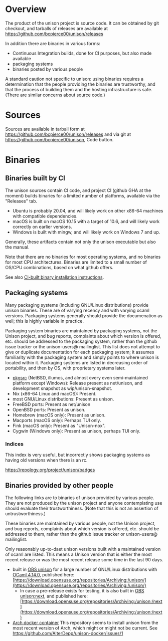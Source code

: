 # Overview

The product of the unison project is source code.   It can be obtained by git checkout, and tarballs of releases are available at
https://github.com/bcpierce00/unison/releases

In addition there are binaries in various forms:
 - Continuous Integration builds, done for CI purposes, but also made available
 - packaging systems
 - binaries posted by various people

A standard caution not specific to unison: using binaries requires a determination that the people providing the binaries are trustworthy, and that the process of building them and the hosting infrastructure is safe.  (There are similar concerns about source code.)

# Sources

Sources are available in tarball form at https://github.com/bcpierce00/unison/releases and via git at https://github.com/bcpierce00/unison, Code button.

# Binaries

## Binaries built by CI

The unison sources contain CI code, and project CI (github GHA at the moment) builds binaries for a limited number of platforms, available via the "Releases" tab.
  - Ubuntu is probably 20.04, and will likely work on other x86-64 machines with compatible dependencies.
  - macOS is built on macOS 10.15 with a target of 10.6, and will likely work correctly on earlier versions.
  - Windows is built with mingw, and will likely work on Windows 7 and up.

Generally, these artifacts contain not only the unison executable but also the manual.

Note that there are no binaries for most operating systems, and no binaries for most CPU architectures.   Binaries are limited to a small number of OS/CPU combinations, based on what github offers.

See also [CI-built binary installation instructions](https://github.com/bcpierce00/unison/wiki/CI-Binary-instructions).

## Packaging systems

Many packaging systems (including GNU/Linux distributions) provide unison binaries.  These are of varying recency and with varying ocaml versions.  Packaging systems generally should provide the documenation as well; this is highly variable in practice.

Packaging system binaries are maintained by packaging systems, not the Unison project, and bug reports, complaints about which version is offered, etc. should be addressed to the packaging system, rather than the github issue tracker or the unison-users@ mailinglist.  This list does not attempt to give or duplicate documentation for each packaging system; it assumes familiarity with the packaging system and simply points to where unison is located within it.  Packaging systems are listed in decreasing order of portability, and then by OS, with proprietary systems later.

 - [pkgsrc](https://www.pkgsrc.org) (NetBSD, illumos, and almost every even semi-maintained platform except Windows): Release present as net/unison, and development snapshot as wip/unison-snapshot.
 - Nix (x86-64 Linux and macOS): Present.
 - most GNU/Linux distributions: Present as unison.
 - FreeBSD ports: Present as net/unison
 - OpenBSD ports: Present as unison.
 - Homebrew (macOS only): Present as unison.
 - Macports (macOS only): Perhaps TUI only.
 - Fink (macOS only): Present as "Unison-nox".
 - Cygwin (Windows only): Present as unison, perhaps TUI only.
 
### Indices

This index is very useful, but incorrectly shows packaging systems as having old versions when there is an rc.

https://repology.org/project/unison/badges

## Binaries provided by other people

The following links are to binaries of unison provided by various people.  They are not produced by the unison project and anyone contemplating use should evaluate their trustworthiness.  (Note that this is not an assertion of untrustworthiness.)

These binaries are maintained by various people, not the Unison project, and bug reports, complaints about which version is offered, etc. should be addressed to them, rather than the github issue tracker or unison-users@ mailinglist.

Only reasonably up-to-daet unison versions built with a maintained version of ocaml are listed.  This means a Unison version that is either the most recent release or was the most recent release some time in the last 90 days.

 - built in [OBS unison](https://build.opensuse.org/project/show/Archiving:unison) for a large number of GNU/Linux distributions with [OCaml 4.14.0](https://build.opensuse.org/package/show/Archiving:unison:buildrequires/ocaml), published here: [https://download.opensuse.org/repositories/Archiving:/unison/](https://download.opensuse.org/repositories/Archiving:/unison/)
     * In case a pre-release exists for testing, it is also built in [OBS unison:next](https://build.opensuse.org/project/show/Archiving:unison:next), and published here: [https://download.opensuse.org/repositories/Archiving:/unison:/next](https://download.opensuse.org/repositories/Archiving:/unison:/next)
 - [Arch docker container](https://github.com/AlterDepp/unison-docker)  This repository seems to install unison from the most recent version of Arch, which might or might not be current.  See https://github.com/AlterDepp/unison-docker/issues/1

